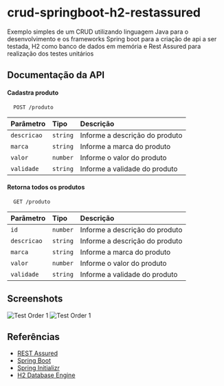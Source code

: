 # crud-springboot-h2-restassured
Exemplo simples de um CRUD utilizando linguagem Java para o desenvolvimento e os frameworks Spring boot para a criação de api a ser testada, H2 como banco de dados em memória e Rest Assured para realização dos testes unitários

## Documentação da API

#### Cadastra produto

```http
  POST /produto
```

| Parâmetro   | Tipo       | Descrição                           |
| :---------- | :--------- | :---------------------------------- |
| `descricao` | `string` | Informe a descrição do produto|
| `marca` | `string` | Informe a marca do produto|
| `valor` | `number` | Informe o valor do produto|
| `validade` | `string` | Informe a validade do produto|

#### Retorna todos os produtos

```http
  GET /produto
```

| Parâmetro   | Tipo       | Descrição                                   |
| :---------- | :--------- | :------------------------------------------ |
| `id` | `number` | Informe a descrição do produto|
| `descricao` | `string` | Informe a descrição do produto|
| `marca` | `string` | Informe a marca do produto|
| `valor` | `number` | Informe o valor do produto|
| `validade` | `string` | Informe a validade do produto|

## Screenshots

![Test Order 1](https://)
![Test Order 1](https://)

## Referências

 - [REST Assured](https://rest-assured.io/)
 - [Spring Boot](https://spring.io/projects/spring-boot/)
 - [Spring Initializr](https://start.spring.io/)
 - [H2 Database Engine](https://h2database.com/html/main.html)

